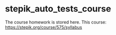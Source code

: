 # stepik_auto_tests_course
The course homework is stored here.
This course: https://stepik.org/course/575/syllabus
